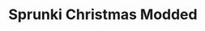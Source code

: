 ---
slug: sprunki-christmas-modded
title: Sprunki Christmas Modded
description: "Sprunki Christmas Modded is an exciting online game. Play for free directly in your browser!"
icon: /images/popular_mods/Sprunki Christmas Modded.png
url: https://wowtbc.net/sprunkin/sprunki-christmas-modded/index.html
previewImage: /images/popular_mods/Sprunki Christmas Modded.png
type: popular mods

# SEO配置
seo:
  title: "Sprunki Christmas Modded - Play Free Online Game | Fun Browser Games"
  description: "Sprunki Christmas Modded - Play this fun online game for free in your browser. No download required!"
  ogImage: "/images/popular_mods/Sprunki Christmas Modded.png"
  keywords: "sprunki-christmas-modded, online game, browser game, free game, popular mods game, play online"

videoUrls:
  - https://www.youtube.com/embed/example1
  - https://www.youtube.com/embed/example2

whyPlay:
  title: "Why Play Sprunki Christmas Modded?"
  items:
    - "Immersive Gameplay: Sprunki Christmas Modded offers an engaging and immersive gaming experience that will keep you entertained for hours"
    - "Challenging Levels: Test your skills with increasingly difficult challenges and obstacles"
    - "Beautiful Graphics: Enjoy stunning visuals and smooth animations that bring the game world to life"
    - "Regular Updates: New content and features are added regularly to keep the game fresh and exciting"
    - "Free to Play: Experience all the fun without spending a penny"
    - "Community Features: Connect with other players, share strategies, and compete for high scores"
    - "Cross-Platform: Play on any device with a web browser, no downloads required"

features:
  title: "Key Features of Sprunki Christmas Modded"
  image: "/images/popular_mods/Sprunki Christmas Modded.png"
  items:
    - "Intuitive Controls: Easy to learn controls make Sprunki Christmas Modded accessible for players of all skill levels"
    - "Multiple Game Modes: Enjoy various gameplay options that provide different challenges and experiences"
    - "Character Customization: Personalize your gaming experience with unique characters and items"
    - "Achievement System: Complete special tasks to earn rewards and recognition"
    - "Leaderboards: Compete with players worldwide and see who can achieve the highest scores"

characteristics:
  title: "Game Characteristics"
  image: "/images/popular_mods/Sprunki Christmas Modded.png"
  items:
    - "Genre: Popular mods game with elements of strategy and skill"
    - "Difficulty: Suitable for both casual gamers and those seeking a challenge"
    - "Play Time: Quick sessions or extended gameplay, depending on your preference"
    - "Art Style: Vibrant and engaging visuals that enhance the gaming experience"
    - "Sound Design: Immersive audio that complements the gameplay perfectly"

info: "Sprunki Christmas Modded is an exciting online game that offers players a unique and engaging gaming experience. With its intuitive controls, stunning visuals, and challenging gameplay, Sprunki Christmas Modded provides hours of entertainment for players of all ages and skill levels. Whether you're looking for a quick gaming session during a break or an extended play session, Sprunki Christmas Modded delivers an immersive experience that will keep you coming back for more. The game features multiple levels of increasing difficulty, ensuring that players are constantly challenged as they progress. With regular updates adding new content and features, Sprunki Christmas Modded remains fresh and exciting, providing endless entertainment options for its growing community of players."

howToPlayIntro: "Welcome to Sprunki Christmas Modded! This guide will walk you through the basics and help you master the game. Whether you're a beginner or looking to improve your skills, these tips and instructions will enhance your gaming experience."

howToPlaySteps:
  - title: "Getting Started"
    description: "Begin your Sprunki Christmas Modded adventure by familiarizing yourself with the controls. Use your keyboard or mouse to navigate through the game interface. The tutorial will guide you through the basic mechanics and help you understand the objectives."
  - title: "Understanding the Objectives"
    description: "In Sprunki Christmas Modded, your main goal is to progress through levels by completing specific objectives. Each level presents unique challenges that require different strategies and approaches."
  - title: "Mastering the Controls"
    description: "Practice using the controls to improve your precision and reaction time. Sprunki Christmas Modded requires quick reflexes and strategic thinking to overcome obstacles and defeat opponents."
  - title: "Utilizing Power-ups"
    description: "Collect power-ups throughout the game to enhance your abilities and overcome difficult challenges. Each power-up offers unique advantages that can be crucial for success."
  - title: "Developing Strategies"
    description: "As you progress in Sprunki Christmas Modded, develop effective strategies for different scenarios. Analyze patterns, anticipate challenges, and adapt your approach to maximize your performance."

faq:
  title: "Frequently Asked Questions about Sprunki Christmas Modded"
  items:
    - question: "Is Sprunki Christmas Modded free to play?"
      answer: "Yes, Sprunki Christmas Modded is completely free to play directly in your web browser. No downloads or purchases are required to enjoy the full game experience."
    - question: "Can I play Sprunki Christmas Modded on mobile devices?"
      answer: "Yes, Sprunki Christmas Modded is optimized for both desktop and mobile play. You can enjoy the game on any device with a web browser and internet connection."
    - question: "Are there any in-game purchases?"
      answer: "While Sprunki Christmas Modded is free to play, there may be optional in-game purchases available for cosmetic items or additional features that don't affect core gameplay."
    - question: "How often is Sprunki Christmas Modded updated?"
      answer: "The developers regularly update Sprunki Christmas Modded with new content, features, and improvements based on player feedback and game performance."
    - question: "Can I play Sprunki Christmas Modded offline?"
      answer: "Currently, Sprunki Christmas Modded requires an internet connection to play as it's a browser-based online game."
    - question: "Is Sprunki Christmas Modded suitable for children?"
      answer: "Yes, Sprunki Christmas Modded is designed to be family-friendly and suitable for players of all ages."
    - question: "How do I report bugs or issues?"
      answer: "If you encounter any problems while playing Sprunki Christmas Modded, you can report them through the game's support page or contact the developers directly through their website."
    - question: "Still Have Questions?"
      answer: "If you have additional questions about Sprunki Christmas Modded that aren't covered in this FAQ, please visit our support center or contact our customer service team for assistance."
---